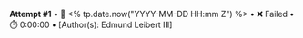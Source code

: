 **Attempt #1** • 📆 <% tp.date.now("YYYY-MM-DD HH:mm Z") %> • ❌ Failed • ⏱️ 0:00:00 • \[Author(s): Edmund Leibert III\]